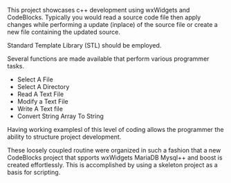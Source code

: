This project showcases c++ development using wxWidgets and CodeBlocks.
Typically you would read a source code file then apply changes while performing a update (inplace) of the source file or create a new file containing the updated source.

Standard Template Library (STL) should be employed.

Several functions are made available that perform various programmer tasks.
<ul>
  <li>Select A File</li>
  <li>Select A Directory</li>
  <li>Read A Text File</li>
  <li>Modify a Text File</li>
  <li>Write A Text file</li>
  <li>Convert String Array To String</li>
</ul>

Having working examplesl of this level of coding allows the programmer the ability to structure project development.

These loosely coupled routine were organized in such a fashion that a new CodeBlocks project that spports wxWidgets MariaDB Mysql++ and boost is created effortlessly.  This is accomplished by using a skeleton project as a basis for scripting.
